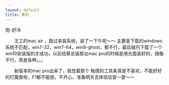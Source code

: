 ```yaml
---
layout: default
title: 果机
---
```


雨-好冷

　　王工的mac air ，跑过来装系统，装了一下午呢～～ 主要是下载的windows系统不匹配，win7-32，win7-64，win8-ghost，都不行，最后碰巧下载了一个win10安装版的才成功，以前给蔡总装那台mac pro的时候是用光盘装好的，镜像不行，真是各种。。。

　　新版本的mac pro出来了，我觉着那个 触摸的工具条真是不喜欢，不能好好的打魔兽啦，F1都不能按，不开心，准备明天去体验店耍一耍～～